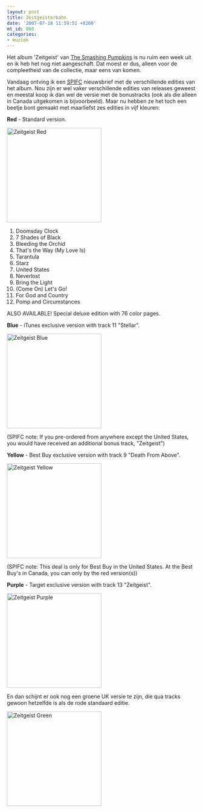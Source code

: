 ```yaml
---
layout: post
title: Zeitgeisterbahn
date: '2007-07-18 11:59:51 +0200'
mt_id: 860
categories:
- muziek
---
```

Het album 'Zeitgeist' van <a href="http://www.smashingpumpkins.com/">The Smashing Pumpkins</a> is nu ruim een week uit en ik heb het nog niet aangeschaft. Dat moest er dus, alleen voor de compleetheid van de collectie, maar eens van komen.

Vandaag ontving ik een <a href="http://www.spifc.org/">SPIFC</a> nieuwsbrief met de verschillende edities van het album. Nou zijn er wel vaker verschillende edities van releases geweest en meestal koop ik dan wel de versie met de bonustracks (ook als die alleen in Canada uitgekomen is bijvoorbeeld). Maar nu hebben ze het toch een beetje bont gemaakt met maarliefst zes edities in vijf kleuren:

<strong>Red</strong> - Standard version.

<img alt="Zeitgeist Red" src="{{ site.url }}/images/zeitgeist_red.jpg" width="250" />

<ol>
<li>Doomsday Clock</li>
<li>7 Shades of Black</li>
<li>Bleeding the Orchid</li>
<li>That's the Way (My Love Is)</li>
<li>Tarantula</li>
<li>Starz</li>
<li>United States</li>
<li>Neverlost</li>
<li>Bring the Light</li>
<li>(Come On) Let's Go!</li>
<li>For God and Country</li>
<li>Pomp and Circumstances</li>
</ol>

ALSO AVAILABLE! Special deluxe edition with 76 color pages.

<strong>Blue</strong> - iTunes exclusive version with track 11 "Stellar".

<img alt="Zeitgeist Blue" src="{{ site.url }}/images/zeitgeist_blue.jpg" width="250" />

(SPIFC note: If you pre-ordered from anywhere except the United States, you would have received an additional bonus track, "Zeitgeist")

<strong>Yellow</strong> - Best Buy exclusive version with track 9 "Death From Above".

<img alt="Zeitgeist Yellow" src="{{ site.url }}/images/zeitgeist_yellow.jpg" width="250" />

(SPIFC note: This deal is only for Best Buy in the United States. At the Best Buy's in Canada, you can only by the red version(s))

<strong>Purple</strong> - Target exclusive version with track 13 "Zeitgeist".

<img alt="Zeitgeist Purple" src="{{ site.url }}/images/zeitgeist_purple.jpg" width="250" />

En dan schijnt er ook nog een groene UK versie te zijn, die qua tracks gewoon hetzelfde is als de rode standaard editie.

<img alt="Zeitgeist Green" src="{{ site.url }}/images/zeitgeist_green.jpg" width="250" />
